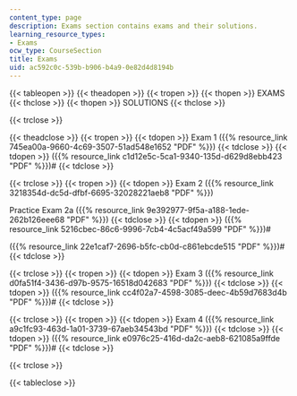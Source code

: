 ```yaml
---
content_type: page
description: Exams section contains exams and their solutions.
learning_resource_types:
- Exams
ocw_type: CourseSection
title: Exams
uid: ac592c0c-539b-b906-b4a9-0e82d4d8194b
---
```


{{< tableopen >}}
{{< theadopen >}}
{{< tropen >}}
{{< thopen >}}
EXAMS
{{< thclose >}}
{{< thopen >}}
SOLUTIONS
{{< thclose >}}

{{< trclose >}}

{{< theadclose >}}
{{< tropen >}}
{{< tdopen >}}
Exam 1 ({{% resource_link 745ea00a-9660-4c69-3507-51ad548e1652 "PDF" %}})
{{< tdclose >}}
{{< tdopen >}}
({{% resource_link c1d12e5c-5ca1-9340-135d-d629d8ebb423 "PDF" %}})#
{{< tdclose >}}

{{< trclose >}}
{{< tropen >}}
{{< tdopen >}}
Exam 2 ({{% resource_link 3218354d-dc5d-dfbf-6695-32028221aeb8 "PDF" %}})  
  
Practice Exam 2a ({{% resource_link 9e392977-9f5a-a188-1ede-262b126eee68 "PDF" %}})
{{< tdclose >}}
{{< tdopen >}}
({{% resource_link 5216cbec-86c6-9996-7cb4-4c5acf49a599 "PDF" %}})#  
  
({{% resource_link 22e1caf7-2696-b5fc-cb0d-c861ebcde515 "PDF" %}})#
{{< tdclose >}}

{{< trclose >}}
{{< tropen >}}
{{< tdopen >}}
Exam 3 ({{% resource_link d0fa51f4-3436-d97b-9575-16518d042683 "PDF" %}})
{{< tdclose >}}
{{< tdopen >}}
({{% resource_link cc4f02a7-4598-3085-deec-4b59d7683d4b "PDF" %}})#
{{< tdclose >}}

{{< trclose >}}
{{< tropen >}}
{{< tdopen >}}
Exam 4 ({{% resource_link a9c1fc93-463d-1a01-3739-67aeb34543bd "PDF" %}})
{{< tdclose >}}
{{< tdopen >}}
({{% resource_link e0976c25-416d-da2c-aeb8-621085a9ffde "PDF" %}})#
{{< tdclose >}}

{{< trclose >}}

{{< tableclose >}}